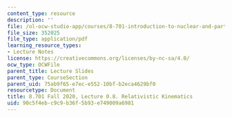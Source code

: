 ```yaml
---
content_type: resource
description: ''
file: /ol-ocw-studio-app/courses/8-701-introduction-to-nuclear-and-particle-physics-fall-2020/90c5f4ebc9c9b36f5b93e749009a6981_MIT8_701f20_lec0.8.pdf
file_size: 352025
file_type: application/pdf
learning_resource_types:
- Lecture Notes
license: https://creativecommons.org/licenses/by-nc-sa/4.0/
ocw_type: OCWFile
parent_title: Lecture Slides
parent_type: CourseSection
parent_uid: 75ab9f65-e7ec-e552-10bf-b2eca4629bf0
resourcetype: Document
title: 8.701 Fall 2020, Lecture 0.8. Relativistic Kinematics
uid: 90c5f4eb-c9c9-b36f-5b93-e749009a6981
---
```

